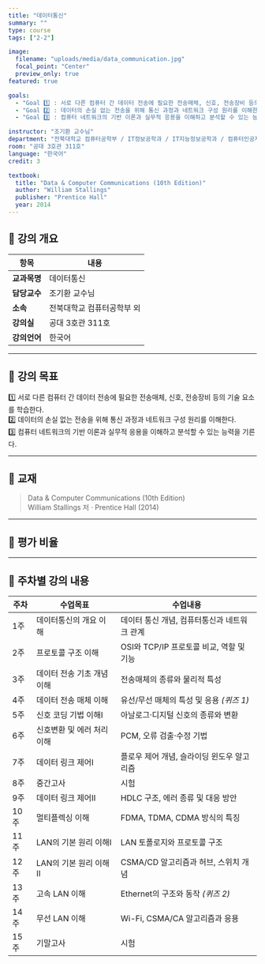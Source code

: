 ```yaml
---
title: "데이터통신"
summary: ""
type: course
tags: ["2-2"]

image:
  filename: "uploads/media/data_communication.jpg"
  focal_point: "Center"
  preview_only: true
featured: true

goals:
  - "Goal 1️⃣ : 서로 다른 컴퓨터 간 데이터 전송에 필요한 전송매체, 신호, 전송장비 등의 기술 요소를 학습한다."
  - "Goal 2️⃣ : 데이터의 손실 없는 전송을 위해 통신 과정과 네트워크 구성 원리를 이해한다."
  - "Goal 3️⃣ : 컴퓨터 네트워크의 기반 이론과 실무적 응용을 이해하고 분석할 수 있는 능력을 기른다."

instructor: "조기환 교수님"
department: "전북대학교 컴퓨터공학부 / IT정보공학과 / IT지능정보공학과 / 컴퓨터인공지능학부"
room: "공대 3호관 311호"
language: "한국어"
credit: 3

textbook:
  title: "Data & Computer Communications (10th Edition)"
  author: "William Stallings"
  publisher: "Prentice Hall"
  year: 2014
---
```


<!--more-->

## 📘 강의 개요

| 항목 | 내용 |
|------|------|
| **교과목명** | 데이터통신 |
| **담당교수** | 조기환 교수님 |
| **소속** | 전북대학교 컴퓨터공학부 외 |
| **강의실** | 공대 3호관 311호 |
| **강의언어** | 한국어 |

---

## 🎯 강의 목표

1️⃣ 서로 다른 컴퓨터 간 데이터 전송에 필요한 전송매체, 신호, 전송장비 등의 기술 요소를 학습한다.  
2️⃣ 데이터의 손실 없는 전송을 위해 통신 과정과 네트워크 구성 원리를 이해한다.  
3️⃣ 컴퓨터 네트워크의 기반 이론과 실무적 응용을 이해하고 분석할 수 있는 능력을 기른다.

---

## 📖 교재

> Data & Computer Communications (10th Edition)  
> William Stallings 저 · Prentice Hall (2014)

---

## 🧮 평가 비율

<canvas id="evaluationChart" width="400" height="400"></canvas>

<script src="https://cdn.jsdelivr.net/npm/chart.js"></script>
<script>
const ctx = document.getElementById('evaluationChart');
new Chart(ctx, {
  type: 'pie',
  data: {
    labels: ['중간고사', '기말고사', '출석', '과제', '기타'],
    datasets: [{
      data: [35, 35, 10, 16, 4],
      backgroundColor: ['#9ad0f5', '#ffb7b2', '#ffdac1', '#b5ead7', '#c7ceea'],
      borderColor: '#222',
      borderWidth: 2
    }]
  },
  options: {
    plugins: {
      legend: {
        position: 'bottom',
        labels: { color: '#ddd', font: { size: 14 } }
      }
    }
  }
});
</script>

---

## 📆 주차별 강의 내용

| 주차 | 수업목표 | 수업내용 |
|------|-----------|-----------|
| 1주 | 데이터통신의 개요 이해 | 데이터 통신 개념, 컴퓨터통신과 네트워크 관계 |
| 2주 | 프로토콜 구조 이해 | OSI와 TCP/IP 프로토콜 비교, 역할 및 기능 |
| 3주 | 데이터 전송 기초 개념 이해 | 전송매체의 종류와 물리적 특성 |
| 4주 | 데이터 전송 매체 이해 | 유선/무선 매체의 특성 및 응용 *(퀴즈 1)* |
| 5주 | 신호 코딩 기법 이해Ⅰ | 아날로그·디지털 신호의 종류와 변환 |
| 6주 | 신호변환 및 에러 처리 이해 | PCM, 오류 검출·수정 기법 |
| 7주 | 데이터 링크 제어Ⅰ | 플로우 제어 개념, 슬라이딩 윈도우 알고리즘 |
| 8주 | 중간고사 | 시험 |
| 9주 | 데이터 링크 제어Ⅱ | HDLC 구조, 에러 종류 및 대응 방안 |
| 10주 | 멀티플렉싱 이해 | FDMA, TDMA, CDMA 방식의 특징 |
| 11주 | LAN의 기본 원리 이해Ⅰ | LAN 토폴로지와 프로토콜 구조 |
| 12주 | LAN의 기본 원리 이해Ⅱ | CSMA/CD 알고리즘과 허브, 스위치 개념 |
| 13주 | 고속 LAN 이해 | Ethernet의 구조와 동작 *(퀴즈 2)* |
| 14주 | 무선 LAN 이해 | Wi-Fi, CSMA/CA 알고리즘과 응용 |
| 15주 | 기말고사 | 시험 |
